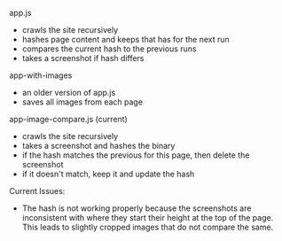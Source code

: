 app.js
- crawls the site recursively
- hashes page content and keeps that has for the next run
- compares the current hash to the previous runs
- takes a screenshot if hash differs

app-with-images
- an older version of app.js
- saves all images from each page

app-image-compare.js (current)
- crawls the site recursively
- takes a screenshot and hashes the binary
- if the hash matches the previous for this page, then delete the screenshot
- if it doesn't match, keep it and update the hash

Current Issues:
* The hash is not working properly because the screenshots are inconsistent with where they start their height at the top of the page. This leads to slightly cropped images that do not compare the same.
